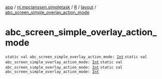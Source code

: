 [app](../../../index.md) / [nl.mpcjanssen.simpletask](../../index.md) / [R](../index.md) / [layout](index.md) / [abc_screen_simple_overlay_action_mode](.)

# abc_screen_simple_overlay_action_mode

`static val abc_screen_simple_overlay_action_mode: `[`Int`](https://kotlinlang.org/api/latest/jvm/stdlib/kotlin/-int/index.html)
`static val abc_screen_simple_overlay_action_mode: `[`Int`](https://kotlinlang.org/api/latest/jvm/stdlib/kotlin/-int/index.html)
`static val abc_screen_simple_overlay_action_mode: `[`Int`](https://kotlinlang.org/api/latest/jvm/stdlib/kotlin/-int/index.html)
`static val abc_screen_simple_overlay_action_mode: `[`Int`](https://kotlinlang.org/api/latest/jvm/stdlib/kotlin/-int/index.html)
